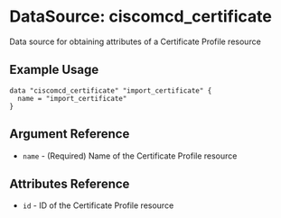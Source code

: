 # DataSource: ciscomcd_certificate
Data source for obtaining attributes of a Certificate Profile resource

## Example Usage
```hcl
data "ciscomcd_certificate" "import_certificate" {
  name = "import_certificate"
}
```

## Argument Reference
* `name` - (Required) Name of the Certificate Profile resource

## Attributes Reference
* `id` - ID of the Certificate Profile resource